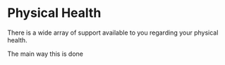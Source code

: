 # Physical Health

There is a wide array of support available to you regarding your physical health. 

The main way this is done 